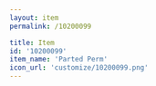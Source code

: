 ```yaml
---
layout: item
permalink: /10200099

title: Item
id: '10200099'
item_name: 'Parted Perm'
icon_url: 'customize/10200099.png'
---
```

